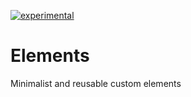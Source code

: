 [![experimental](http://badges.github.io/stability-badges/dist/experimental.svg)](http://github.com/badges/stability-badges)
# Elements
Minimalist and reusable custom elements
